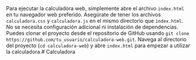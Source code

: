 Para ejecutar la calculadora web, simplemente abre el archivo `index.html` en tu navegador web preferido. Asegúrate de tener los archivos `calculadora.css` y `calculadora.js` en el mismo directorio que `index.html`. No se necesita configuración adicional ni instalación de dependencias. Puedes clonar el proyecto desde el repositorio de GitHub usando `git clone https://github.com/tu_usuario/calculadora-web.git`. Navega al directorio del proyecto (`cd calculadora-web`) y abre `index.html` para empezar a utilizar la calculadora.# Calculadora
